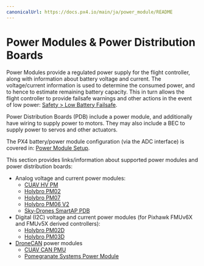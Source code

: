 ```yaml
---
canonicalUrl: https://docs.px4.io/main/ja/power_module/README
---
```


# Power Modules & Power Distribution Boards

Power Modules provide a regulated power supply for the flight controller, along with information about battery voltage and current. The voltage/current information is used to determine the consumed power, and to hence to estimate remaining battery capacity. This in turn allows the flight controller to provide failsafe warnings and other actions in the event of low power: [Safety > Low Battery Failsafe](../config/safety.md#low-battery-failsafe).

Power Distribution Boards (PDB) include a power module, and additionally have wiring to supply power to motors. They may also include a BEC to supply power to servos and other actuators.

The PX4 battery/power module configuration (via the ADC interface) is covered in: [Power Module Setup](../config/battery.md).

This section provides links/information about supported power modules and power distribution boards:

* Analog voltage and current power modules:
  * [CUAV HV PM](../power_module/cuav_hv_pm.md)
  * [Holybro PM02](../power_module/holybro_pm02.md)
  * [Holybro PM07](../power_module/holybro_pm07_pixhawk4_power_module.md)
  * [Holybro PM06 V2](../power_module/holybro_pm06_pixhawk4mini_power_module.md)
  * [Sky-Drones SmartAP PDB](../power_module/sky-drones_smartap-pdb.md)
* Digital (I2C) voltage and current power modules (for Pixhawk FMUv6X and FMUv5X derived controllers):
  * [Holybro PM02D](../power_module/holybro_pm02d.md)
  * [Holybro PM03D](../power_module/holybro_pm03d.md)
* [DroneCAN](../dronecan/README.md) power modules
  * [CUAV CAN PMU](../dronecan/cuav_can_pmu.md)
  * [Pomegranate Systems Power Module](../dronecan/pomegranate_systems_pm.md)
